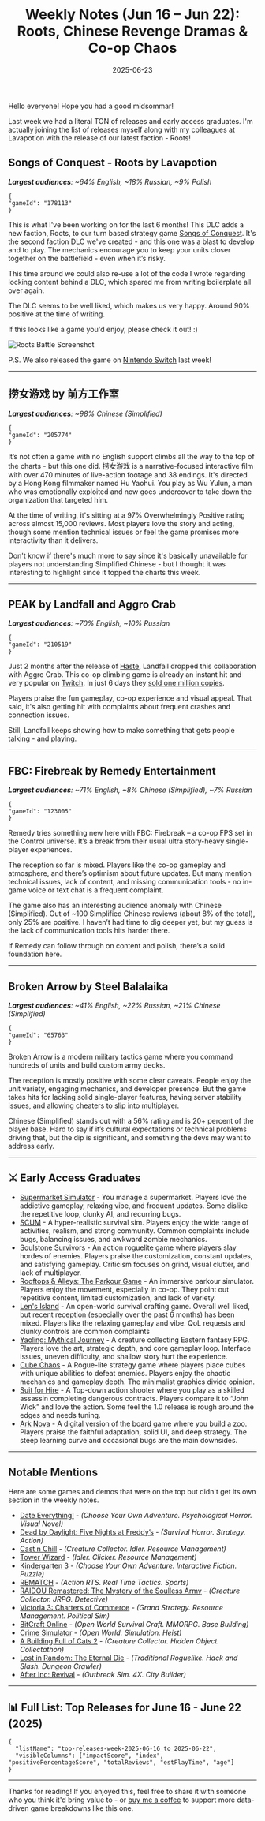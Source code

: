 ﻿---
title: "Weekly Notes (Jun 16 – Jun 22): Roots, Chinese Revenge Dramas & Co-op Chaos"
slug: "weekly-notes-2025-06-16"
date: "2025-06-23"
category: "Weekly Notes"
description: "A packed week of Steam releases, including the Roots DLC launch for Songs of Conquest, a hit narrative game from China, Landfall’s new viral co-op title, and Remedy’s new co-op game"
tags: ["Weekly Notes", "Steam Releases", "Songs of Conquest", "Chinese Narrative Games", "Co-op Games", "Firebreak", "Broken Arrow", "Landfall","Supermarket Simulator", "Early Access Graduates", "Roots", "PEAK", "FBC: Firebreak"]
image: "https://media.githubusercontent.com/media/NiklasBorglund/niklasnotes-blog/main/posts/weekly-notes-2025-06-16/hero.jpg"
---

Hello everyone! Hope you had a good midsommar!

Last week we had a literal TON of releases and early access graduates. I'm actually joining the list of releases myself along with my colleagues at Lavapotion with the release of our latest faction - Roots!

## Songs of Conquest - Roots by Lavapotion
***Largest audiences**: ~64% English, ~18% Russian, ~9% Polish*

```condensedgamecard
{
"gameId": "178113"
}
```

This is what I've been working on for the last 6 months! This DLC adds a new faction, Roots, to our turn based strategy game [Songs of Conquest](https://niklasnotes.com/dashboard/game/149/songs_of_conquest).
It's the second faction DLC we've created - and this one was a blast to develop and to play. The mechanics encourage you to keep your units closer together on the battlefield - even when it’s risky.

This time around we could also re-use a lot of the code I wrote regarding locking content behind a DLC, which spared me from writing boilerplate all over again.

The DLC seems to be well liked, which makes us very happy. Around 90% positive at the time of writing.

If this looks like a game you'd enjoy, please check it out! :)

![Roots Battle Screenshot](./roots-battle-screenshot.jpg)

P.S. We also released the game on [Nintendo Switch](https://www.nintendo.com/us/store/products/songs-of-conquest-switch/) last week!

---

## 捞女游戏 by 前方工作室
***Largest audiences**: ~98% Chinese (Simplified)*

```condensedgamecard
{
"gameId": "205774"
}
```

It’s not often a game with no English support climbs all the way to the top of the charts - but this one did. 捞女游戏 is a narrative-focused interactive film with over 470 minutes of live-action footage and 38 endings.
It's directed by a Hong Kong filmmaker named Hu Yaohui. You play as Wu Yulun, a man who was emotionally exploited and now goes undercover to take down the organization that targeted him.

At the time of writing, it's sitting at a 97% Overwhelmingly Positive rating across almost 15,000 reviews. Most players love the story and acting, though some mention technical issues or feel the game promises more interactivity than it delivers.

Don't know if there's much more to say since it's basically unavailable for players not understanding Simplified Chinese - but I thought it was interesting to highlight since it topped the charts this week.

---

## PEAK by Landfall and Aggro Crab
***Largest audiences**: ~70% English, ~10% Russian*

```condensedgamecard
{
"gameId": "210519"
}
```

Just 2 months after the release of [Haste](https://niklasnotes.com/dashboard/game/144454/haste), Landfall dropped this collaboration with Aggro Crab.
This co-op climbing game is already an instant hit and very popular on [Twitch](https://www.twitch.tv/directory/category/peak-2025). In just 6 days they [sold one million copies](https://x.com/LandfallGames/status/1936734056089100646).

Players praise the fun gameplay, co-op experience and visual appeal. That said, it's also getting hit with complaints about frequent crashes and connection issues.

Still, Landfall keeps showing how to make something that gets people talking - and playing.

---

## FBC: Firebreak by Remedy Entertainment
***Largest audiences**: ~71% English, ~8% Chinese (Simplified), ~7% Russian*

```condensedgamecard
{
"gameId": "123005"
}
```

Remedy tries something new here with FBC: Firebreak – a co-op FPS set in the Control universe. It’s a break from their usual ultra story-heavy single-player experiences.

The reception so far is mixed. Players like the co-op gameplay and atmosphere, and there’s optimism about future updates. But many mention technical issues, lack of content, and missing communication tools - no in-game voice or text chat is a frequent complaint.

The game also has an interesting audience anomaly with Chinese (Simplified). Out of ~100 Simplified Chinese reviews (about 8% of the total), only 25% are positive. I haven’t had time to dig deeper yet, but my guess is the lack of communication tools hits harder there.

If Remedy can follow through on content and polish, there’s a solid foundation here.

---

## Broken Arrow by Steel Balalaika
***Largest audiences**: ~41% English, ~22% Russian, ~21% Chinese (Simplified)*

```condensedgamecard
{
"gameId": "65763"
}
```

Broken Arrow is a modern military tactics game where you command hundreds of units and build custom army decks.

The reception is mostly positive with some clear caveats. People enjoy the unit variety, engaging mechanics, and developer presence.
But the game takes hits for lacking solid single-player features, having server stability issues, and allowing cheaters to slip into multiplayer.

Chinese (Simplified) stands out with a 56% rating and is 20+ percent of the player base. Hard to say if it’s cultural expectations or technical problems driving that, but the dip is significant, and something the devs may want to address early.


---

## ⚔️ Early Access Graduates

* [Supermarket Simulator](https://niklasnotes.com/dashboard/game/40909/supermarket_simulator) - You manage a supermarket. Players love the addictive gameplay, relaxing vibe, and frequent updates. Some dislike the repetitive loop, clunky AI, and recurring bugs.
* [SCUM](https://niklasnotes.com/dashboard/game/183196/scum) - A hyper-realistic survival sim. Players enjoy the wide range of activities, realism, and strong community. Common complaints include bugs, balancing issues, and awkward zombie mechanics.
* [Soulstone Survivors](https://niklasnotes.com/dashboard/game/146093/soulstone_survivors) -  An action roguelite game where players slay hordes of enemies. Players praise the customization, constant updates, and satisfying gameplay. Criticism focuses on grind, visual clutter, and lack of multiplayer.
* [Rooftops & Alleys: The Parkour Game](https://niklasnotes.com/dashboard/game/107335/rooftops_alleys_the_parkour_game) - An immersive parkour simulator. Players enjoy the movement, especially in co-op. They point out repetitive content, limited customization, and lack of variety.
* [Len's Island](https://niklasnotes.com/dashboard/game/3006/len_s_island) -  An open-world survival crafting game. Overall well liked, but recent reception (especially over the past 6 months) has been mixed. Players like the relaxing gameplay and vibe. QoL requests and clunky controls are common complaints
* [Yaoling: Mythical Journey](https://niklasnotes.com/dashboard/game/179483/yaoling_mythical_journey) -  A creature collecting Eastern fantasy RPG. Players love the art, strategic depth, and core gameplay loop. Interface issues, uneven difficulty, and shallow story hurt the experience.
* [Cube Chaos](https://niklasnotes.com/dashboard/game/72673/cube_chaos) -  A Rogue-lite strategy game where players place cubes with unique abilities to defeat enemies. Players enjoy the chaotic mechanics and gameplay depth. The minimalist graphics divide opinion.
* [Suit for Hire](https://niklasnotes.com/dashboard/game/37748/suit_for_hire) -  A Top-down action shooter where you play as a skilled assassin completing dangerous contracts. Players compare it to “John Wick” and love the action. Some feel the 1.0 release is rough around the edges and needs tuning.
* [Ark Nova](https://niklasnotes.com/dashboard/game/16701/ark_nova) - A digital version of the board game where you build a zoo. Players praise the faithful adaptation, solid UI, and deep strategy. The steep learning curve and occasional bugs are the main downsides.

---

## Notable Mentions

Here are some games and demos that were on the top but didn't get its own section in the weekly notes.

* [Date Everything!](https://niklasnotes.com/dashboard/game/57284/date_everything) - *(Choose Your Own Adventure. Psychological Horror. Visual Novel)*
* [Dead by Daylight: Five Nights at Freddy’s](https://niklasnotes.com/dashboard/game/212651/dead_by_daylight_five_nights_at_freddy_s) - *(Survival Horror. Strategy. Action)*
* [Cast n Chill](https://niklasnotes.com/dashboard/game/169452/cast_n_chill) - *(Creature Collector. Idler. Resource Management)*
* [Tower Wizard](https://niklasnotes.com/dashboard/game/123415/tower_wizard) - *(Idler. Clicker. Resource Management)*
* [Kindergarten 3](https://niklasnotes.com/dashboard/game/122730/kindergarten_3) - *(Choose Your Own Adventure. Interactive Fiction. Puzzle)*
* [REMATCH](https://niklasnotes.com/dashboard/game/148924/rematch) - *(Action RTS. Real Time Tactics. Sports)*
* [RAIDOU Remastered: The Mystery of the Soulless Army](https://niklasnotes.com/dashboard/game/196072/raidou_remastered_the_mystery_of_the_soulless_army) - *(Creature Collector. JRPG. Detective)*
* [Victoria 3: Charters of Commerce](https://niklasnotes.com/dashboard/game/196509/victoria_3_charters_of_commerce) - *(Grand Strategy. Resource Management. Political Sim)*
* [BitCraft Online](https://niklasnotes.com/dashboard/game/186993/bitcraft_online) - *(Open World Survival Craft. MMORPG. Base Building)*
* [Crime Simulator](https://niklasnotes.com/dashboard/game/71337/crime_simulator) - *(Open World. Simulation. Heist)*
* [A Building Full of Cats 2](https://niklasnotes.com/dashboard/game/170702/a_building_full_of_cats_2) - *(Creature Collector. Hidden Object. Collectathon)*
* [Lost in Random: The Eternal Die](https://niklasnotes.com/dashboard/game/83155/lost_in_random_the_eternal_die) - *(Traditional Roguelike. Hack and Slash. Dungeon Crawler)*
* [After Inc: Revival](https://niklasnotes.com/dashboard/game/148378/after_inc_revival) - *(Outbreak Sim. 4X. City Builder)*

---

## 📊 Full List: Top Releases for June 16 - June 22 (2025)

```customlist
{
  "listName": "top-releases-week-2025-06-16_to_2025-06-22",
  "visibleColumns": ["impactScore", "index", "positivePercentageScore", "totalReviews", "estPlayTime", "age"]
}
```
---

Thanks for reading!
If you enjoyed this, feel free to share it with someone who you think it'd bring value to - or [buy me a coffee](https://buymeacoffee.com/niklasnotes) to support more data-driven game breakdowns like this one.